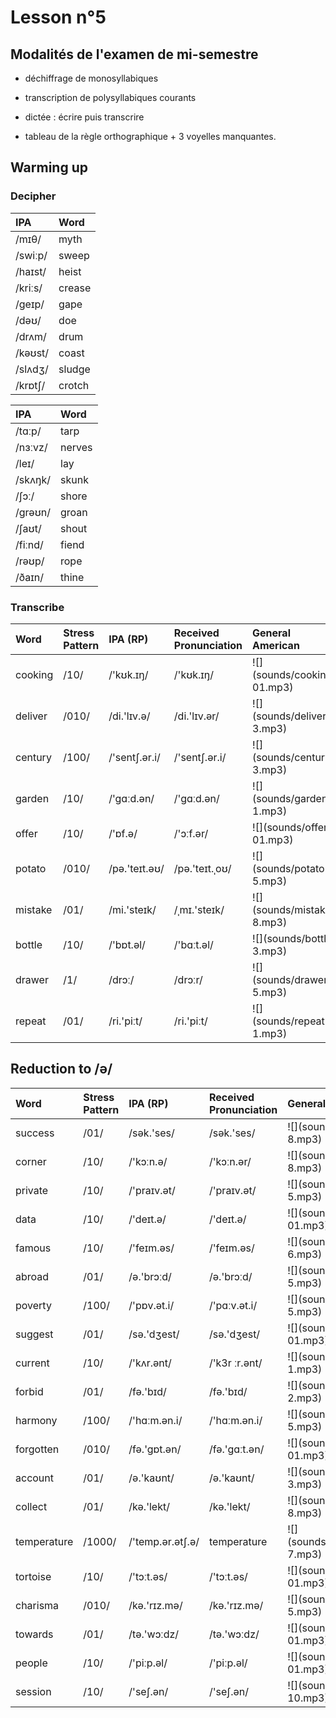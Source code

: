 # Lesson n°5





## Modalités de l'examen de mi-semestre

* déchiffrage de monosyllabiques

* transcription de polysyllabiques courants

* dictée : écrire puis transcrire

* tableau de la règle orthographique + 3 voyelles manquantes.

## Warming up

### Decipher

<table class="table table-striped table-hover table-condensed table-responsive" style="margin-left: auto; margin-right: auto;">
 <thead>
  <tr>
   <th style="text-align:left;"> IPA </th>
   <th style="text-align:left;"> Word </th>
  </tr>
 </thead>
<tbody>
  <tr>
   <td style="text-align:left;"> /mɪθ/ </td>
   <td style="text-align:left;"> myth </td>
  </tr>
  <tr>
   <td style="text-align:left;"> /swiːp/ </td>
   <td style="text-align:left;"> sweep </td>
  </tr>
  <tr>
   <td style="text-align:left;"> /haɪst/ </td>
   <td style="text-align:left;"> heist </td>
  </tr>
  <tr>
   <td style="text-align:left;"> /kriːs/ </td>
   <td style="text-align:left;"> crease </td>
  </tr>
  <tr>
   <td style="text-align:left;"> /geɪp/ </td>
   <td style="text-align:left;"> gape </td>
  </tr>
  <tr>
   <td style="text-align:left;"> /dəʊ/ </td>
   <td style="text-align:left;"> doe </td>
  </tr>
  <tr>
   <td style="text-align:left;"> /drʌm/ </td>
   <td style="text-align:left;"> drum </td>
  </tr>
  <tr>
   <td style="text-align:left;"> /kəʊst/ </td>
   <td style="text-align:left;"> coast </td>
  </tr>
  <tr>
   <td style="text-align:left;"> /slʌdʒ/ </td>
   <td style="text-align:left;"> sludge </td>
  </tr>
  <tr>
   <td style="text-align:left;"> /krɒtʃ/ </td>
   <td style="text-align:left;"> crotch </td>
  </tr>
</tbody>
</table>

<table class="table table-striped table-hover table-condensed table-responsive" style="margin-left: auto; margin-right: auto;">
 <thead>
  <tr>
   <th style="text-align:left;"> IPA </th>
   <th style="text-align:left;"> Word </th>
  </tr>
 </thead>
<tbody>
  <tr>
   <td style="text-align:left;"> /tɑːp/ </td>
   <td style="text-align:left;"> tarp </td>
  </tr>
  <tr>
   <td style="text-align:left;"> /nɜːvz/ </td>
   <td style="text-align:left;"> nerves </td>
  </tr>
  <tr>
   <td style="text-align:left;"> /leɪ/ </td>
   <td style="text-align:left;"> lay </td>
  </tr>
  <tr>
   <td style="text-align:left;"> /skʌŋk/ </td>
   <td style="text-align:left;"> skunk </td>
  </tr>
  <tr>
   <td style="text-align:left;"> /ʃɔː/ </td>
   <td style="text-align:left;"> shore </td>
  </tr>
  <tr>
   <td style="text-align:left;"> /grəʊn/ </td>
   <td style="text-align:left;"> groan </td>
  </tr>
  <tr>
   <td style="text-align:left;"> /ʃaʊt/ </td>
   <td style="text-align:left;"> shout </td>
  </tr>
  <tr>
   <td style="text-align:left;"> /fiːnd/ </td>
   <td style="text-align:left;"> fiend </td>
  </tr>
  <tr>
   <td style="text-align:left;"> /rəʊp/ </td>
   <td style="text-align:left;"> rope </td>
  </tr>
  <tr>
   <td style="text-align:left;"> /ðaɪn/ </td>
   <td style="text-align:left;"> thine </td>
  </tr>
</tbody>
</table>

### Transcribe

<table class="table table-striped table-hover table-condensed table-responsive" style="margin-left: auto; margin-right: auto;">
 <thead>
  <tr>
   <th style="text-align:left;"> Word </th>
   <th style="text-align:left;"> Stress Pattern </th>
   <th style="text-align:left;"> IPA (RP) </th>
   <th style="text-align:left;"> Received Pronunciation </th>
   <th style="text-align:left;"> General American </th>
  </tr>
 </thead>
<tbody>
  <tr>
   <td style="text-align:left;"> cooking </td>
   <td style="text-align:left;"> /10/ </td>
   <td style="text-align:left;"> /'kʊk.ɪŋ/ </td>
   <td style="text-align:left;"> /'kʊk.ɪŋ/ </td>
   <td style="text-align:left;"> ![](sounds/cooking-01.mp3) </td>
  </tr>
  <tr>
   <td style="text-align:left;"> deliver </td>
   <td style="text-align:left;"> /010/ </td>
   <td style="text-align:left;"> /di.'lɪv.ə/ </td>
   <td style="text-align:left;"> /di.'lɪv.ər/ </td>
   <td style="text-align:left;"> ![](sounds/deliver-3.mp3) </td>
  </tr>
  <tr>
   <td style="text-align:left;"> century </td>
   <td style="text-align:left;"> /100/ </td>
   <td style="text-align:left;"> /'sentʃ.ər.i/ </td>
   <td style="text-align:left;"> /'sentʃ.ər.i/ </td>
   <td style="text-align:left;"> ![](sounds/century-3.mp3) </td>
  </tr>
  <tr>
   <td style="text-align:left;"> garden </td>
   <td style="text-align:left;"> /10/ </td>
   <td style="text-align:left;"> /'gɑːd.ən/ </td>
   <td style="text-align:left;"> /'gɑːd.ən/ </td>
   <td style="text-align:left;"> ![](sounds/garden-1.mp3) </td>
  </tr>
  <tr>
   <td style="text-align:left;"> offer </td>
   <td style="text-align:left;"> /10/ </td>
   <td style="text-align:left;"> /'ɒf.ə/ </td>
   <td style="text-align:left;"> /'ɔːf.ər/ </td>
   <td style="text-align:left;"> ![](sounds/offer-01.mp3) </td>
  </tr>
  <tr>
   <td style="text-align:left;"> potato </td>
   <td style="text-align:left;"> /010/ </td>
   <td style="text-align:left;"> /pə.'teɪt.əʊ/ </td>
   <td style="text-align:left;"> /pə.'teɪt.ˌoʊ/ </td>
   <td style="text-align:left;"> ![](sounds/potato-5.mp3) </td>
  </tr>
  <tr>
   <td style="text-align:left;"> mistake </td>
   <td style="text-align:left;"> /01/ </td>
   <td style="text-align:left;"> /mi.'steɪk/ </td>
   <td style="text-align:left;"> /ˌmɪ.'steɪk/ </td>
   <td style="text-align:left;"> ![](sounds/mistake-8.mp3) </td>
  </tr>
  <tr>
   <td style="text-align:left;"> bottle </td>
   <td style="text-align:left;"> /10/ </td>
   <td style="text-align:left;"> /'bɒt.əl/ </td>
   <td style="text-align:left;"> /'bɑːt.əl/ </td>
   <td style="text-align:left;"> ![](sounds/bottle-3.mp3) </td>
  </tr>
  <tr>
   <td style="text-align:left;"> drawer </td>
   <td style="text-align:left;"> /1/ </td>
   <td style="text-align:left;"> /drɔː/ </td>
   <td style="text-align:left;"> /drɔːr/ </td>
   <td style="text-align:left;"> ![](sounds/drawer-5.mp3) </td>
  </tr>
  <tr>
   <td style="text-align:left;"> repeat </td>
   <td style="text-align:left;"> /01/ </td>
   <td style="text-align:left;"> /ri.'piːt/ </td>
   <td style="text-align:left;"> /ri.'piːt/ </td>
   <td style="text-align:left;"> ![](sounds/repeat-1.mp3) </td>
  </tr>
</tbody>
</table>

## Reduction to /ə/

<table class="table table-striped table-hover table-condensed table-responsive" style="margin-left: auto; margin-right: auto;">
 <thead>
  <tr>
   <th style="text-align:left;"> Word </th>
   <th style="text-align:left;"> Stress Pattern </th>
   <th style="text-align:left;"> IPA (RP) </th>
   <th style="text-align:left;"> Received Pronunciation </th>
   <th style="text-align:left;"> General American </th>
  </tr>
 </thead>
<tbody>
  <tr>
   <td style="text-align:left;"> success </td>
   <td style="text-align:left;"> /01/ </td>
   <td style="text-align:left;"> /sək.'ses/ </td>
   <td style="text-align:left;"> /sək.'ses/ </td>
   <td style="text-align:left;"> ![](sounds/success-8.mp3) </td>
  </tr>
  <tr>
   <td style="text-align:left;"> corner </td>
   <td style="text-align:left;"> /10/ </td>
   <td style="text-align:left;"> /'kɔːn.ə/ </td>
   <td style="text-align:left;"> /'kɔːn.ər/ </td>
   <td style="text-align:left;"> ![](sounds/corner-8.mp3) </td>
  </tr>
  <tr>
   <td style="text-align:left;"> private </td>
   <td style="text-align:left;"> /10/ </td>
   <td style="text-align:left;"> /'praɪv.ət/ </td>
   <td style="text-align:left;"> /'praɪv.ət/ </td>
   <td style="text-align:left;"> ![](sounds/private-5.mp3) </td>
  </tr>
  <tr>
   <td style="text-align:left;"> data </td>
   <td style="text-align:left;"> /10/ </td>
   <td style="text-align:left;"> /'deɪt.ə/ </td>
   <td style="text-align:left;"> /'deɪt.ə/ </td>
   <td style="text-align:left;"> ![](sounds/data-01.mp3) </td>
  </tr>
  <tr>
   <td style="text-align:left;"> famous </td>
   <td style="text-align:left;"> /10/ </td>
   <td style="text-align:left;"> /'feɪm.əs/ </td>
   <td style="text-align:left;"> /'feɪm.əs/ </td>
   <td style="text-align:left;"> ![](sounds/famous-6.mp3) </td>
  </tr>
  <tr>
   <td style="text-align:left;"> abroad </td>
   <td style="text-align:left;"> /01/ </td>
   <td style="text-align:left;"> /ə.'brɔːd/ </td>
   <td style="text-align:left;"> /ə.'brɔːd/ </td>
   <td style="text-align:left;"> ![](sounds/abroad-5.mp3) </td>
  </tr>
  <tr>
   <td style="text-align:left;"> poverty </td>
   <td style="text-align:left;"> /100/ </td>
   <td style="text-align:left;"> /'pɒv.ət.i/ </td>
   <td style="text-align:left;"> /'pɑːv.ət.i/ </td>
   <td style="text-align:left;"> ![](sounds/poverty-5.mp3) </td>
  </tr>
  <tr>
   <td style="text-align:left;"> suggest </td>
   <td style="text-align:left;"> /01/ </td>
   <td style="text-align:left;"> /sə.'dʒest/ </td>
   <td style="text-align:left;"> /sə.'dʒest/ </td>
   <td style="text-align:left;"> ![](sounds/suggest-01.mp3) </td>
  </tr>
  <tr>
   <td style="text-align:left;"> current </td>
   <td style="text-align:left;"> /10/ </td>
   <td style="text-align:left;"> /'kʌr.ənt/ </td>
   <td style="text-align:left;"> /'k3r ːr.ənt/ </td>
   <td style="text-align:left;"> ![](sounds/current-1.mp3) </td>
  </tr>
  <tr>
   <td style="text-align:left;"> forbid </td>
   <td style="text-align:left;"> /01/ </td>
   <td style="text-align:left;"> /fə.'bɪd/ </td>
   <td style="text-align:left;"> /fə.'bɪd/ </td>
   <td style="text-align:left;"> ![](sounds/forbid-2.mp3) </td>
  </tr>
  <tr>
   <td style="text-align:left;"> harmony </td>
   <td style="text-align:left;"> /100/ </td>
   <td style="text-align:left;"> /'hɑːm.ən.i/ </td>
   <td style="text-align:left;"> /'hɑːm.ən.i/ </td>
   <td style="text-align:left;"> ![](sounds/harmony-5.mp3) </td>
  </tr>
  <tr>
   <td style="text-align:left;"> forgotten </td>
   <td style="text-align:left;"> /010/ </td>
   <td style="text-align:left;"> /fə.'gɒt.ən/ </td>
   <td style="text-align:left;"> /fə.'gɑːt.ən/ </td>
   <td style="text-align:left;"> ![](sounds/forgotten-01.mp3) </td>
  </tr>
  <tr>
   <td style="text-align:left;"> account </td>
   <td style="text-align:left;"> /01/ </td>
   <td style="text-align:left;"> /ə.'kaʊnt/ </td>
   <td style="text-align:left;"> /ə.'kaʊnt/ </td>
   <td style="text-align:left;"> ![](sounds/account-3.mp3) </td>
  </tr>
  <tr>
   <td style="text-align:left;"> collect </td>
   <td style="text-align:left;"> /01/ </td>
   <td style="text-align:left;"> /kə.'lekt/ </td>
   <td style="text-align:left;"> /kə.'lekt/ </td>
   <td style="text-align:left;"> ![](sounds/collect-8.mp3) </td>
  </tr>
  <tr>
   <td style="text-align:left;"> temperature </td>
   <td style="text-align:left;"> /1000/ </td>
   <td style="text-align:left;"> /'temp.ər.ətʃ.ə/ </td>
   <td style="text-align:left;"> temperature </td>
   <td style="text-align:left;"> ![](sounds/temperature-7.mp3) </td>
  </tr>
  <tr>
   <td style="text-align:left;"> tortoise </td>
   <td style="text-align:left;"> /10/ </td>
   <td style="text-align:left;"> /'tɔːt.əs/ </td>
   <td style="text-align:left;"> /'tɔːt.əs/ </td>
   <td style="text-align:left;"> ![](sounds/tortoise-01.mp3) </td>
  </tr>
  <tr>
   <td style="text-align:left;"> charisma </td>
   <td style="text-align:left;"> /010/ </td>
   <td style="text-align:left;"> /kə.'rɪz.mə/ </td>
   <td style="text-align:left;"> /kə.'rɪz.mə/ </td>
   <td style="text-align:left;"> ![](sounds/charisma-5.mp3) </td>
  </tr>
  <tr>
   <td style="text-align:left;"> towards </td>
   <td style="text-align:left;"> /01/ </td>
   <td style="text-align:left;"> /tə.'wɔːdz/ </td>
   <td style="text-align:left;"> /tə.'wɔːdz/ </td>
   <td style="text-align:left;"> ![](sounds/towards-01.mp3) </td>
  </tr>
  <tr>
   <td style="text-align:left;"> people </td>
   <td style="text-align:left;"> /10/ </td>
   <td style="text-align:left;"> /'piːp.əl/ </td>
   <td style="text-align:left;"> /'piːp.əl/ </td>
   <td style="text-align:left;"> ![](sounds/people-01.mp3) </td>
  </tr>
  <tr>
   <td style="text-align:left;"> session </td>
   <td style="text-align:left;"> /10/ </td>
   <td style="text-align:left;"> /'seʃ.ən/ </td>
   <td style="text-align:left;"> /'seʃ.ən/ </td>
   <td style="text-align:left;"> ![](sounds/session-10.mp3) </td>
  </tr>
</tbody>
</table>
